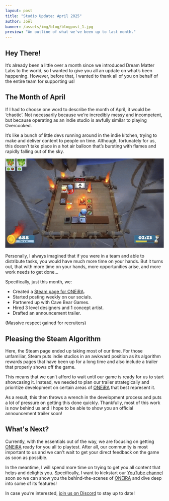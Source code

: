 ```yaml
---
layout: post
title: "Studio Update: April 2025"
author: Joël
banner: /assets/img/blog/blogpost_1.jpg
preview: "An outline of what we've been up to last month."
---
```

<h2 class="post-h2">Hey There!</h2>

It’s already been a little over a month since we introduced Dream Matter Labs to the world, so I wanted to give you all an update on what’s been happening. However, before that, I wanted to thank all of you on behalf of the entire team for supporting us!

<h2 class="post-h2">The Month of April</h2>

If I had to choose one word to describe the month of April, it would be ‘chaotic’. Not necessarily because we’re incredibly messy and incompetent, but because operating as an indie studio is awfully similar to playing Overcooked.

It’s like a bunch of little devs running around in the indie kitchen, trying to make and deliver content to people on time. Although, fortunately for us, this doesn’t take place in a hot air balloon that’s bursting with flames and rapidly falling out of the sky.

<img class="img-fluid post-image w-100" src="/assets/img/blog/overcooked.gif">

Personally, I always imagined that if you were in a team and able to distribute tasks, you would have much more time on your hands. But it turns out, that with more time on your hands, more opportunities arise, and more work needs to get done...

Specifically, just this month, we:

- Created a <a class="post-link" href="https://store.steampowered.com/app/3521080/ONEiRA/?utm_source=website&utm_medium=other&utm_campaign=wishlist&utm_content=blogpost_5" target="_blank">Steam page for ONEiRA</a>.
- Started posting weekly on our socials.
- Partnered up with Cave Bear Games.
- Hired 3 level designers and 1 concept artist.
- Drafted an announcement trailer.

(Massive respect gained for recruiters)

<h2 class="post-h2">Pleasing the Steam Algorithm</h2>

Here, the Steam page ended up taking most of our time. For those unfamiliar, Steam puts indie studios in an awkward position as its algorithm rewards pages that have been up for a long time and also include a trailer that properly shows off the game.

This means that we can’t afford to wait until our game is ready for us to start showcasing it. Instead, we needed to plan our trailer strategically and prioritize development on certain areas of <a class="post-link" href="https://dreammatterlabs.com/">ONEiRA</a> that best represent it.

As a result, this then throws a wrench in the development process and puts a lot of pressure on getting this done quickly. Thankfully, most of this work is now behind us and I hope to be able to show you an official announcement trailer soon!

<h2 class="post-h2">What's Next?</h2>

Currently, with the essentials out of the way, we are focusing on getting <a class="post-link" href="https://dreammatterlabs.com/">ONEiRA</a> ready for you all to playtest. After all, our community is most important to us and we can't wait to get your direct feedback on the game as soon as possible.

In the meantime, I will spend more time on trying to get you all content that helps and delights you. Specifically, I want to kickstart our <a class="post-link" href="https://www.youtube.com/@DreamMatterLabs" target="_blank">YouTube channel</a> soon so we can show you the behind-the-scenes of <a class="post-link" href="https://dreammatterlabs.com/">ONEiRA</a> and dive deep into some of its features!

In case you’re interested, <a class="post-link" href="https://discord.gg/XAYvJhkkqE">join us on Discord</a> to stay up to date!